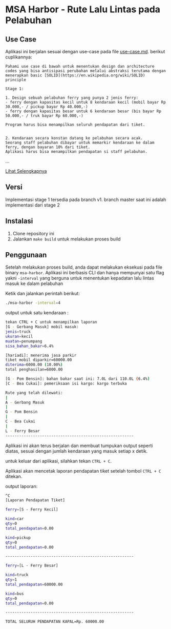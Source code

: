 # MSA Harbor - Rute Lalu Lintas pada Pelabuhan

## Use Case

Aplikasi ini berjalan sesuai dengan use-case pada file [use-case.md](use-case.md). berikut cuplikannya:

    Pahami use case di bawah untuk menentukan design dan architecture codes yang bisa antisipasi perubahan melalui abstraksi terutama dengan menerapkan basic [SOLID](https://en.wikipedia.org/wiki/SOLID) principle 

    Stage 1:

    1. Design sebuah pelabuhan ferry yang punya 2 jenis ferry:
    - ferry dengan kapasitas kecil untuk 8 kendaraan kecil (mobil bayar Rp 30.000,- / pickup bayar Rp 40.000,-)
    - ferry dengan kapasitas besar untuk 6 kendaraan besar (bis bayar Rp 50.000,- / truk bayar Rp 60.000,-)
   
    Program harus bisa menampilkan seluruh pendapatan dari tiket.


    2. Kendaraan secara konstan datang ke pelabuhan secara acak.
    Seorang staff pelabuhan dibayar untuk memarkir kendaraan ke dalam ferry, dengan bayaran 10% dari tiket.
    Aplikasi harus bisa menampilkan pendapatan si staff pelabuhan.

...

[Lihat Selengkapnya](use-case.md)

## Versi

Implementasi stage 1 tersedia pada branch v1. branch master saat ini adalah implementasi dari stage 2

## Instalasi

1. Clone repository ini
2. Jalankan `make build` untuk melakukan proses build

## Penggunaan

Setelah melakukan proses build, anda dapat melakukan eksekusi pada file binary `msa-harbor`. Aplikasi ini berbasis CLI dan hanya mempunyai satu flag yakni `-interval` yang berguna untuk menentukan kepadatan lalu lintas masuk ke dalam pelabuhan

Ketik dan jalankan perintah berikut:

```sh
./msa-harbor -interval=4
```

output untuk satu kendaraan :

```sh
tekan CTRL + C untuk menampilkan laporan
[G - Gerbang Masuk] mobil masuk: 
jenis=truck 
ukuran=kecil 
muatan=penumpang 
sisa_bahan_bakar=6.4%

[hariadi]: menerima jasa parkir 
tiket mobil diparkir=60000.00 
diterima=6000.00 (10.00%) 
total penghasilan=6000.00

[G - Pom Bensin]: bahan bakar saat ini: 7.0L dari 110.0L (6.4%)
[C - Bea Cukai]: pemeriksaan isi kargo: kargo terbuka

Rute yang telah dilewati:
|
A - Gerbang Masuk
|
G - Pom Bensin
|
C - Bea Cukai
|
L - Ferry Besar
--------------------------------------------------------
```

Aplikasi ini akan terus berjalan dan membuat tumpukan output seperti diatas, sesuai dengan jumlah kendaraan yang masuk setiap x detik.

untuk keluar dari aplikasi, silahkan tekan `CTRL + C`.

Aplikasi akan mencetak laporan pendapatan tiket setelah tombol `CTRL + C` ditekan.

output laporan:

```sh
^C
[Laporan Pendapatan Tiket]

ferry=[S - Ferry Kecil]

kind=car 
qty=0 
total_pendapatan=0.00

kind=pickup 
qty=0 
total_pendapatan=0.00

--------------------------------------------------------

ferry=[L - Ferry Besar]

kind=truck 
qty=1 
total_pendapatan=60000.00

kind=bus 
qty=0 
total_pendapatan=0.00

--------------------------------------------------------

TOTAL SELURUH PENDAPATAN KAPAL=Rp. 60000.00
```